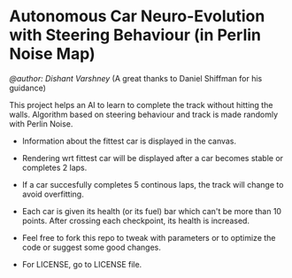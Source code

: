 # Autonomous Car Neuro-Evolution with Steering Behaviour (in Perlin Noise Map)

_@author: Dishant Varshney_ (A great thanks to Daniel Shiffman for his guidance)

This project helps an AI to learn to complete the track without hitting the walls.
Algorithm based on steering behaviour and track is made randomly with Perlin Noise.

* Information about the fittest car is displayed in the canvas.
* Rendering wrt fittest car will be displayed after a car becomes stable or completes 2 laps.
* If a car succesfully completes 5 continous laps, the track will change to avoid overfitting.
* Each car is given its health (or its fuel) bar which can't be more than 10 points. After crossing each checkpoint, its health is increased.


* Feel free to fork this repo to tweak with parameters or to optimize the code or suggest some good changes.

- For LICENSE, go to LICENSE file.

